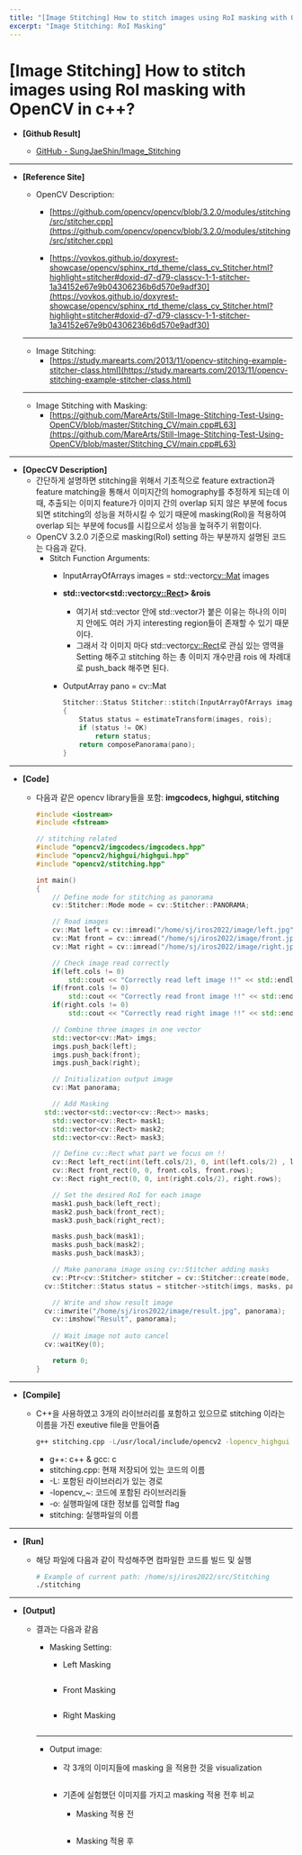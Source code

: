 ```yaml
---
title: "[Image Stitching] How to stitch images using RoI masking with OpenCV in c++?"
excerpt: "Image Stitching: RoI Masking"
---
```

# [Image Stitching] How to stitch images using RoI masking with OpenCV in c++?

- **[Github Result]**
    
    - [GitHub - SungJaeShin/Image_Stitching](https://github.com/SungJaeShin/Image_Stitching.git)
    

---

- **[Reference Site]**
    - OpenCV Description:
        - [https://github.com/opencv/opencv/blob/3.2.0/modules/stitching/src/stitcher.cpp](https://github.com/opencv/opencv/blob/3.2.0/modules/stitching/src/stitcher.cpp)
            
        - [https://vovkos.github.io/doxyrest-showcase/opencv/sphinx_rtd_theme/class_cv_Stitcher.html?highlight=stitcher#doxid-d7-d79-classcv-1-1-stitcher-1a34152e67e9b04306236b6d570e9adf30](https://vovkos.github.io/doxyrest-showcase/opencv/sphinx_rtd_theme/class_cv_Stitcher.html?highlight=stitcher#doxid-d7-d79-classcv-1-1-stitcher-1a34152e67e9b04306236b6d570e9adf30)
                       
    ---
    
    - Image Stitching:
        - [https://study.marearts.com/2013/11/opencv-stitching-example-stitcher-class.html](https://study.marearts.com/2013/11/opencv-stitching-example-stitcher-class.html)
              
    ---
    
    - Image Stitching with Masking:
        - [https://github.com/MareArts/Still-Image-Stitching-Test-Using-OpenCV/blob/master/Stitching_CV/main.cpp#L63](https://github.com/MareArts/Still-Image-Stitching-Test-Using-OpenCV/blob/master/Stitching_CV/main.cpp#L63)

---

- **[OpecCV Description]**
    - 간단하게 설명하면 stitching을 위해서 기초적으로 feature extraction과 feature matching을 통해서 이미지간의 homography를 추정하게 되는데 이때, 추출되는 이미지 feature가 이미지 간의 overlap 되지 않은 부분에 focus 되면 stitching의 성능을 저하시킬 수 있기 때문에 masking(RoI)을 적용하여 overlap 되는 부분에 focus를 시킴으로서 성능을 높혀주기 위함이다.
    - OpenCV 3.2.0 기준으로 masking(RoI) setting 하는 부분까지 설명된 코드는 다음과 같다.
        - Stitch Function Arguments:
            - InputArrayOfArrays images = std::vector<cv::Mat> images
            - **std::vector<std::vector<cv::Rect>> &rois**
                - 여기서 std::vector 안에 std::vector가 붙은 이유는 하나의 이미지 안에도 여러 가지 interesting region들이 존재할 수 있기 때문이다.
                - 그래서 각 이미지 마다 std::vector<cv::Rect>로 관심 있는 영역을 Setting 해주고 stitching 하는 총 이미지 개수만큼 rois 에 차례대로 push_back 해주면 된다.
            - OutputArray pano = cv::Mat
                
                ```cpp
                Stitcher::Status Stitcher::stitch(InputArrayOfArrays images, const std::vector<std::vector<Rect> > &rois, OutputArray pano)
                {
                    Status status = estimateTransform(images, rois);
                    if (status != OK)
                        return status;
                    return composePanorama(pano);
                }
                ```
                

---

- **[Code]**
    - 다음과 같은 opencv library들을 포함: **imgcodecs, highgui, stitching**
        
        ```cpp
        #include <iostream>
        #include <fstream>
        
        // stitching related
        #include "opencv2/imgcodecs/imgcodecs.hpp"
        #include "opencv2/highgui/highgui.hpp"
        #include "opencv2/stitching.hpp"
        
        int main()
        {
        	// Define mode for stitching as panorama
        	cv::Stitcher::Mode mode = cv::Stitcher::PANORAMA;
        
        	// Road images
        	cv::Mat left = cv::imread("/home/sj/iros2022/image/left.jpg", 1);
        	cv::Mat front = cv::imread("/home/sj/iros2022/image/front.jpg", 1);
        	cv::Mat right = cv::imread("/home/sj/iros2022/image/right.jpg", 1);
        
            // Check image read correctly
        	if(left.cols != 0)
        		std::cout << "Correctly read left image !!" << std::endl;
        	if(front.cols != 0)
        		std::cout << "Correctly read front image !!" << std::endl;
        	if(right.cols != 0)
        		std::cout << "Correctly read right image !!" << std::endl;
        
        	// Combine three images in one vector 
        	std::vector<cv::Mat> imgs;
        	imgs.push_back(left);
        	imgs.push_back(front);
        	imgs.push_back(right);
        
        	// Initialization output image
        	cv::Mat panorama;
        
        	// Add Masking
          std::vector<std::vector<cv::Rect>> masks;
        	std::vector<cv::Rect> mask1;
        	std::vector<cv::Rect> mask2;
        	std::vector<cv::Rect> mask3;
        
        	// Define cv::Rect what part we focus on !!	
        	cv::Rect left_rect(int(left.cols/2), 0, int(left.cols/2) , left.rows);
        	cv::Rect front_rect(0, 0, front.cols, front.rows);
        	cv::Rect right_rect(0, 0, int(right.cols/2), right.rows);
        
        	// Set the desired RoI for each image
        	mask1.push_back(left_rect);
        	mask2.push_back(front_rect);
        	mask3.push_back(right_rect);
        
        	masks.push_back(mask1);
        	masks.push_back(mask2);
        	masks.push_back(mask3);
        
        	// Make panorama image using cv::Stitcher adding masks
        	cv::Ptr<cv::Stitcher> stitcher = cv::Stitcher::create(mode, false);
          cv::Stitcher::Status status = stitcher->stitch(imgs, masks, panorama);
        
        	// Write and show result image 
          cv::imwrite("/home/sj/iros2022/image/result.jpg", panorama);
        	cv::imshow("Result", panorama);
          
        	// Wait image not auto cancel
          cv::waitKey(0);
        
        	return 0;
        }
        ```
        

---

- **[Compile]**
    - C++을 사용하였고 3개의 라이브러리를 포함하고 있으므로 stitching 이라는 이름을 가진 exeutive file을 만들어줌
        
        ```bash
        g++ stitching.cpp -L/usr/local/include/opencv2 -lopencv_highgui -lopencv_imgcodecs -lopencv_imgproc -lopencv_core -lopencv_stitching -o stitching
        ```
        
        - g++: c++ & gcc: c
        - stitching.cpp: 현재 저장되어 있는 코드의 이름
        - -L: 포함된 라이브러리가 있는 경로
        - -lopencv_~: 코드에 포함된 라이브러리들
        - -o: 실행파일에 대한 정보를 입력할 flag
        - stitching: 실행파일의 이름

---

- **[Run]**
    - 해당 파일에 다음과 같이 작성해주면 컴파일한 코드를 빌드 및 실행
        
        ```bash
        # Example of current path: /home/sj/iros2022/src/Stitching
        ./stitching
        ```
        

---

- **[Output]**
    - 결과는 다음과 같음
        - Masking Setting:
            - Left Masking
                <figure class="align-center">
                    <img src="{{ site.url }}{{ site.baseurl }}/assets/images/blog/stitch_roi/Untitled.png" alt="">
                </figure> 
                
            - Front Masking
                <figure class="align-center">
                    <img src="{{ site.url }}{{ site.baseurl }}/assets/images/blog/stitch_roi/Untitled 1.png" alt="">
                </figure> 
                
            - Right Masking
                <figure class="align-center">
                    <img src="{{ site.url }}{{ site.baseurl }}/assets/images/blog/stitch_roi/Untitled 2.png" alt="">
                </figure>                 
        
        ---
        
        - Output image:
            - 각 3개의 이미지들에 masking 을 적용한 것을 visualization
                <figure class="align-center">
                    <img src="{{ site.url }}{{ site.baseurl }}/assets/images/blog/stitch_roi/Untitled 3.png" alt="">
                </figure>    
                
            - 기존에 실험했던 이미지를 가지고 masking 적용 전후 비교
                - Masking 적용 전
                    <figure class="align-center">
                        <img src="{{ site.url }}{{ site.baseurl }}/assets/images/blog/stitch_roi/Untitled.jpeg" alt="">
                    </figure> 
                    
                - Masking 적용 후
                    <figure class="align-center">
                        <img src="{{ site.url }}{{ site.baseurl }}/assets/images/blog/stitch_roi/Untitled 1.jpeg" alt="">
                    </figure> 